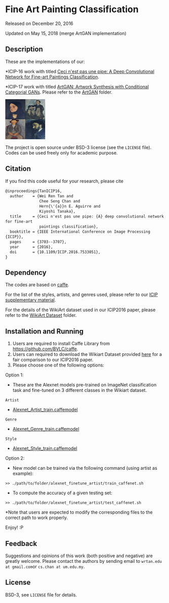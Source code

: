 # Fine Art Painting Classification

Released on December 20, 2016

Updated on May 15, 2018 (merge ArtGAN implementation)

## Description

These are the implementations of our:

*ICIP-16 work with titled [Ceci n'est pas une pipe: A Deep Convolutional Network for Fine-art Paintings Classification](http://web.fsktm.um.edu.my/~cschan/doc/ICIP2016.pdf).

*ICIP-17 work with titled [ArtGAN: Artwork Synthesis with Conditional Categorial GANs](https://arxiv.org/abs/1702.03410). Please refer to the [ArtGAN](https://github.com/cs-chan/Artwork-GAN/tree/master/ArtGAN) folder.

<img src="ICIP2016.gif" width="25%">

The project is open source under BSD-3 license (see the `LICENSE` file). Codes can be used freely only for academic purpose.

## Citation
If you find this code useful for your research, please cite
```
@inproceedings{TanICIP16,
  author    = {Wei Ren Tan and
               Chee Seng Chan and
               Hern{\'{a}}n E. Aguirre and
               Kiyoshi Tanaka},
  title     = {Ceci n'est pas une pipe: {A} deep convolutional network for fine-art
               paintings classification},
  booktitle = {IEEE International Conference on Image Processing {ICIP}},
  pages     = {3703--3707},
  year      = {2016},
  doi       = {10.1109/ICIP.2016.7533051},
}
```

## Dependency
The codes are based on [caffe](https://github.com/BVLC/caffe).
<!---
This repository does not include the Wikiart dataset used. 
--->
For the list of the styles, artists, and genres used, please refer to our [ICIP supplementary material](http://web.fsktm.um.edu.my/~cschan/doc/ICIP2016_supp.pdf).

For the details of the WikiArt dataset used in our ICIP2016 paper, please refer to the [WikiArt Dataset](https://github.com/cs-chan/ICIP2016-PC/tree/master/WikiArt%20Dataset) folder.

<!---
For the full list of paintings used, please refer to [Saleh & Elgammal (2015). Large-scale Classification of Fine-Art Paintings: Learning The Right Metric on The Right Feature](https://arxiv.org/pdf/1505.00855v1.pdf).
--->

## Installation and Running

1. Users are required to install Caffe Library from https://github.com/BVLC/caffe. 
2. Users can required to download the Wikiart Dataset provided [here](https://github.com/cs-chan/ICIP2016-PC/tree/master/WikiArt%20Dataset) for a fair comparison to our ICIP2016 paper.
3. Please choose one of the following options: 

Option 1: 
- These are the Alexnet models pre-trained on ImageNet classification task and fine-tuned on 3 different classes in the Wikiart dataset.
```
Artist
```
- [Alexnet_Artist_train.caffemodel](http://web.fsktm.um.edu.my/~cschan/source/ICIP2016/Alexnet_genre_finetune.caffemodel.zip)

```
Genre
```
- [Alexnet_Genre_train.caffemodel](http://web.fsktm.um.edu.my/~cschan/source/ICIP2016/Alexnet_genre_finetune.caffemodel.zip)

```
Style
```
- [Alexnet_Style_train.caffemodel](http://web.fsktm.um.edu.my/~cschan/source/ICIP2016/Alexnet_style_finetune.caffemodel.zip)


Option 2: 
- New model can be trained via the following command (using artist as example):
```
>> ./path/to/folder/alexnet_finetune_artist/train_caffenet.sh
```

- To compute the accuracy of a given testing set:
```
>> ./path/to/folder/alexnet_finetune_artist/test_caffenet.sh
```

*Note that users are expected to modify the corresponding files to the correct path to work properly. 

Enjoy! :P

## Feedback
Suggestions and opinions of this work (both positive and negative) are greatly welcome. Please contact the authors by sending email to
`wrtan.edu at gmail.com`or `cs.chan at um.edu.my`.

## License
BSD-3, see `LICENSE` file for details.


